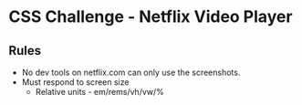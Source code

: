 # CSS Challenge - Netflix Video Player

## Rules

* No dev tools on netflix.com can only use the screenshots.
* Must respond to screen size
  * Relative units - em/rems/vh/vw/%
